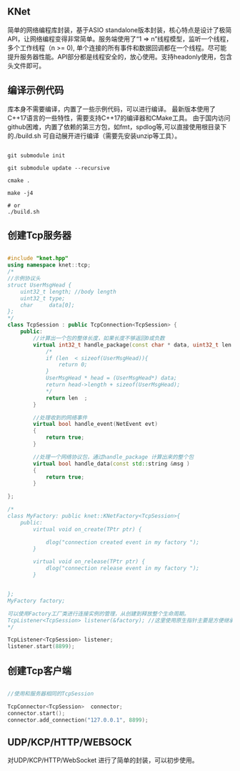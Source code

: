 

## KNet 
 
 简单的网络编程库封装，基于ASIO standalone版本封装，核心特点是设计了极简API，让网络编程变得非常简单。服务端使用了“1 => n”线程模型，监听一个线程，多个工作线程（n >= 0), 单个连接的所有事件和数据回调都在一个线程。尽可能提升服务器性能。API部分都是线程安全的，放心使用。支持headonly使用，包含头文件即可。 


## 编译示例代码

  库本身不需要编译，内置了一些示例代码，可以进行编译。 最新版本使用了C++17语言的一些特性，需要支持C++17的编译器和CMake工具。 由于国内访问github困难，内置了依赖的第三方包，如fmt，spdlog等,可以直接使用根目录下的./build.sh 可自动展开进行编译（需要先安装unzip等工具）。

```shell

git submodule init 

git submodule update --recursive 

cmake . 

make -j4 

# or 
./build.sh 

```


## 创建Tcp服务器

```cpp

#include "knet.hpp"
using namespace knet::tcp;
/*
//示例协议头
struct UserMsgHead {
    uint32_t length; //body length 
    uint32_t type;
    char     data[0];  
}; 
*/
class TcpSession : public TcpConnection<TcpSession> {
    public:
        //计算出一个包的整体长度，如果长度不够返回0或负数
        virtual int32_t handle_package(const char * data, uint32_t len ){
            /*
            if (len  < sizeof(UserMsgHead)){
                return 0; 
            }
            UserMsgHead * head = (UserMsgHead*) data;  
            return head->length + sizeof(UserMsgHead);   
            */ 
            return len  ; 
        }

        //处理收到的网络事件
        virtual bool handle_event(NetEvent evt) 
        { 
            return true; 
        }

        //处理一个网络协议包，通过handle_package 计算出来的整个包
        virtual bool handle_data(const std::string &msg )
        {
            return true; 
        }

}; 

/*
class MyFactory: public knet::KNetFactory<TcpSession>{
    public:
	    virtual void on_create(TPtr ptr) {

			dlog("connection created event in my factory "); 
		}

		virtual void on_release(TPtr ptr) { 
			dlog("connection release event in my factory "); 
		}


}; 
MyFactory factory; 

可以使用Factory工厂类进行连接实例的管理，从创建到释放整个生命周期。
TcpListener<TcpSession> listener(&factory); //这里使用原生指针主要是方便继承类
*/

TcpListener<TcpSession> listener;
listener.start(8899); 

```



## 创建Tcp客户端

```cpp

//使用和服务器相同的TcpSession 

TcpConnector<TcpSession>  connector;
connector.start(); 
connector.add_connection("127.0.0.1", 8899);


```



## UDP/KCP/HTTP/WEBSOCK

对UDP/KCP/HTTP/WebSocket 进行了简单的封装，可以初步使用。 

